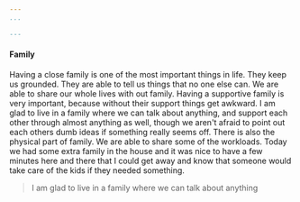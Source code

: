 ```yaml
---
...

---
```

#### Family

Having a close family is one of the most important things in life.  They keep us grounded.  They are able to tell us things that no one else can.  We are able to share our whole lives with out family. Having a supportive family is very important, because without their support things get awkward.  I am glad to live in a family where we can talk about anything, and support each other through almost anything as well, though we aren't afraid to point out each others dumb ideas if something really seems off.  There is also the physical part of family.  We are able to share some of the workloads.  Today we had some extra family in the house and it was nice to have a few minutes here and there that I could get away and know that someone would take care of the kids if they needed something.

>I am glad to live in a family where we can talk about anything
